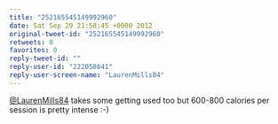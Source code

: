 ```yaml
---
title: "252165545149992960"
date: Sat Sep 29 21:58:45 +0000 2012
original-tweet-id: "252165545149992960"
retweets: 0
favorites: 0
reply-tweet-id: ""
reply-user-id: "222058641"
reply-user-screen-name: "LaurenMills84"
---
```

<a href="https://twitter.com/LaurenMills84">@LaurenMills84</a> takes some getting used too but 600-800 calories per session is pretty intense :-)
